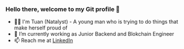 ### Hello there, welcome to my Git profile 👋
- 👩‍💻 I'm Tuan (Natalyst) - A young man who is trying to do things that make herself proud of
- 🔭 I’m currently working as Junior Backend and Blokchain Engineer 
- 📫 Reach me at [LinkedIn](https://www.linkedin.com/in/natalystnguyen/)

<!--

Here are some ideas to get you started:

- 🔭 I’m currently working on ...
- 🌱 I’m currently learning ...
- 👯 I’m looking to collaborate on ...
- 🤔 I’m looking for help with ...
- 💬 Ask me about ...
- 📫 How to reach me: ...
- 😄 Pronouns: ...
- ⚡ Fun fact: ...
-->
